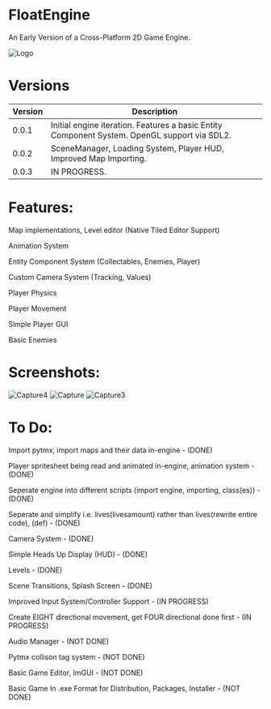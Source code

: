 # FloatEngine

An Early Version of a Cross-Platform 2D Game Engine.

![Logo](https://user-images.githubusercontent.com/37387227/131238962-3c205f3d-ae7a-4d8e-b2ed-a1f4ba2cc321.gif)

# Versions

|Version|Description|
|---|---|
|0.0.1|Initial engine iteration. Features a basic Entity Component System. OpenGL support via SDL2.|
|0.0.2|SceneManager, Loading System, Player HUD, Improved Map Importing.|
|0.0.3|IN PROGRESS.|

# Features:
Map implementations, Level editor (Native Tiled Editor Support)

Animation System

Entity Component System (Collectables, Enemies, Player)

Custom Camera System (Tracking, Values)

Player Physics

Player Movement

Simple Player GUI

Basic Enemies

# Screenshots:
![Capture4](https://user-images.githubusercontent.com/37387227/132709953-4d11339e-8a79-41f1-b8b6-cc2662cc0db9.PNG)
![Capture](https://user-images.githubusercontent.com/37387227/132709966-4414863f-0a6a-4176-a79a-66597cc8ac83.PNG)
![Capture3](https://user-images.githubusercontent.com/37387227/132709984-9ea601ee-b27d-4911-b41d-eb1ae0fa3009.PNG)

# To Do:
Import pytmx, import maps and their data in-engine - (DONE)

Player spritesheet being read and animated in-engine, animation system - (DONE)

Seperate engine into different scripts (import engine, importing, class(es)) - (DONE)

Seperate and simplify i.e. lives(livesamount) rather than lives(rewrite entire code), (def)  - (DONE)

Camera System - (DONE)

Simple Heads Up Display (HUD) - (DONE)

Levels - (DONE)

Scene Transitions, Splash Screen - (DONE)

Improved Input System/Controller Support - (IN PROGRESS)

Create EIGHT directional movement, get FOUR directional done first - (IN PROGRESS)

Audio Manager - (NOT DONE)

Pytmx collison tag system - (NOT DONE)

Basic Game Editor, ImGUI - (NOT DONE)

Basic Game In .exe Format for Distribution, Packages, Installer - (NOT DONE)


